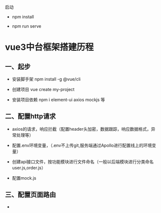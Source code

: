   启动

  - npm install

  - npm run serve

# vue3中台框架搭建历程

## 一、起步

+ 安装脚手架 npm install -g @vue/cli

+ 创建项目 vue create my-project

+ 安装项目依赖 npm i element-ui axios mockjs 等

## 二、配置http请求

+ axios的请求，响应拦截（配置header头加密，数据跟踪，响应数据格式，异常处理等）

+ 配置.env环境变量，（.env不上传git,服务端通过Apollo进行配置线上的环境变量）

+ 创建api接口文件，按功能模块进行文件命名（一般以后端模块进行分类命名 user.js,order.js）

+ 配置mock.js 

## 三、配置页面路由

+ 
